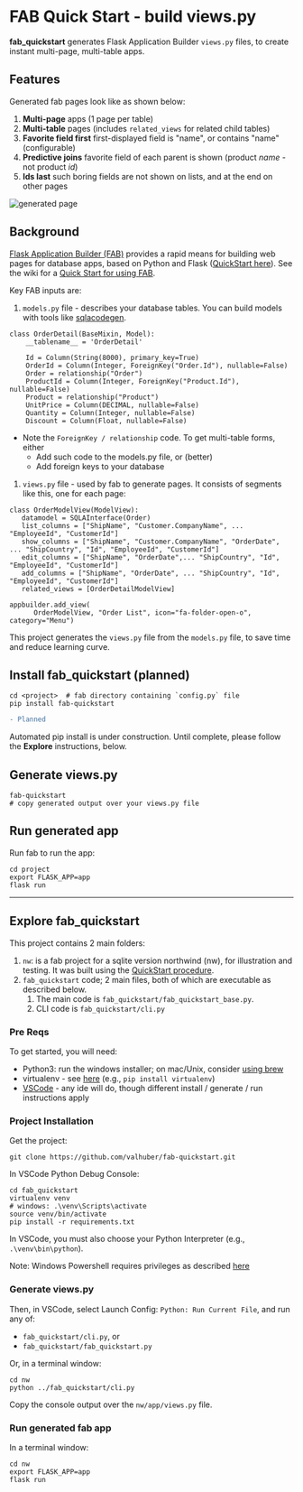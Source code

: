 # FAB Quick Start - build views.py
__fab_quickstart__ generates Flask Application Builder `views.py` files, to create instant multi-page, multi-table apps.

## Features
Generated fab pages look like as shown below:
1. __Multi-page__ apps (1 page per table)
1. __Multi-table__ pages (includes `related_views` for related child tables)
1. __Favorite field first__ first-displayed field is "name", or contains "name" (configurable)
1. __Predictive joins__ favorite field of each parent is shown (product _name_ - not product _id_)
1. __Ids last__ such boring fields are not shown on lists, and at the end on other pages

![generated page](https://drive.google.com/uc?export=view&id=1Q3cG-4rQ6Q6RdZppvkrQzCDhDYHnk-F6)


## Background
[Flask Application Builder (FAB)](https://github.com/dpgaspar/Flask-AppBuilder) provides a rapid means for building web pages for database apps, based on Python and Flask ([QuickStart here](https://sites.google.com/view/app-logic-server/python-fab)).  See the wiki for a [Quick Start for using FAB](https://github.com/valhuber/fab-quickstart/wiki).

Key FAB inputs are:

1. `models.py` file - describes your database tables.  You can build models with tools like [sqlacodegen](https://www.google.com/url?q=https%3A%2F%2Fpypi.org%2Fproject%2Fsqlacodegen%2F&sa=D&sntz=1&usg=AFQjCNHZ3ERjfnSO8MA8V20gzLjfeBaIxw).
```
class OrderDetail(BaseMixin, Model):
    __tablename__ = 'OrderDetail'

    Id = Column(String(8000), primary_key=True)
    OrderId = Column(Integer, ForeignKey("Order.Id"), nullable=False)
    Order = relationship("Order")
    ProductId = Column(Integer, ForeignKey("Product.Id"), nullable=False)
    Product = relationship("Product")
    UnitPrice = Column(DECIMAL, nullable=False)
    Quantity = Column(Integer, nullable=False)
    Discount = Column(Float, nullable=False)
```
   * Note the ```ForeignKey / relationship``` code.
   To get multi-table forms, either
      * Add such code to the models.py file, or (better)
      * Add foreign keys to your database

1. `views.py` file - used by fab to generate pages.  It consists of segments like this, one for each page:

```
class OrderModelView(ModelView):
   datamodel = SQLAInterface(Order)
   list_columns = ["ShipName", "Customer.CompanyName", ... "EmployeeId", "CustomerId"]
   show_columns = ["ShipName", "Customer.CompanyName", "OrderDate", ... "ShipCountry", "Id", "EmployeeId", "CustomerId"]
   edit_columns = ["ShipName", "OrderDate",... "ShipCountry", "Id", "EmployeeId", "CustomerId"]
   add_columns = ["ShipName", "OrderDate", ... "ShipCountry", "Id", "EmployeeId", "CustomerId"]
   related_views = [OrderDetailModelView]

appbuilder.add_view(
      OrderModelView, "Order List", icon="fa-folder-open-o", category="Menu")
```

This project generates the `views.py` file from the `models.py` file, to save time and reduce learning curve.


## Install fab_quickstart (planned)
```
cd <project>  # fab directory containing `config.py` file
pip install fab-quickstart
```
```diff
- Planned
```
Automated pip install is under construction.  Until complete, please follow the __Explore__ instructions, below.


## Generate views.py
```
fab-quickstart
# copy generated output over your views.py file
```

## Run generated app
Run fab to run the app:
```
cd project
export FLASK_APP=app
flask run
```



***
## Explore fab_quickstart

This project contains 2 main folders:
1. `nw`: is a fab project for a sqlite version northwind (nw), for illustration and testing.
It was built using the [QuickStart procedure](https://sites.google.com/view/app-logic-server/python-fab).
1. `fab_quickstart` code; 2 main files, both of which are executable as described below.
   1. The main code is `fab_quickstart/fab_quickstart_base.py`.
   1. CLI code is `fab_quickstart/cli.py`


### Pre Reqs

To get started, you will need:

* Python3: run the windows installer; on mac/Unix, consider [using brew](https://opensource.com/article/19/5/python-3-default-mac#what-to-do)
* virtualenv - see [here](https://www.google.com/url?q=https%3A%2F%2Fpackaging.python.org%2Fguides%2Finstalling-using-pip-and-virtual-environments%2F%23creating-a-virtual-environment&sa=D&sntz=1&usg=AFQjCNEu-ZbYfqRMjNQ0D0DqU1mhFpDYmw)  (e.g.,  `pip install virtualenv`)
* [VSCode](https://code.visualstudio.com) - any ide will do, though different install / generate / run instructions apply


### Project Installation
Get the project:
```
git clone https://github.com/valhuber/fab-quickstart.git
```

In VSCode Python Debug Console:

```
cd fab_quickstart
virtualenv venv
# windows: .\venv\Scripts\activate
source venv/bin/activate
pip install -r requirements.txt
```

In VSCode, you must also choose your Python Interpreter (e.g., `.\venv\bin\python`).

Note: Windows Powershell requires privileges as described [here](https://docs.microsoft.com/en-us/powershell/module/microsoft.powershell.core/about/about_execution_policies?view=powershel)


### Generate views.py

Then, in VSCode, select Launch Config: `Python: Run Current File`,
and run any of:
* `fab_quickstart/cli.py`, or
* `fab_quickstart/fab_quickstart.py`

Or, in a terminal window:
```
cd nw
python ../fab_quickstart/cli.py
```

Copy the console output over the `nw/app/views.py` file.


### Run generated fab app

In a terminal window:
```
cd nw
export FLASK_APP=app
flask run
```
